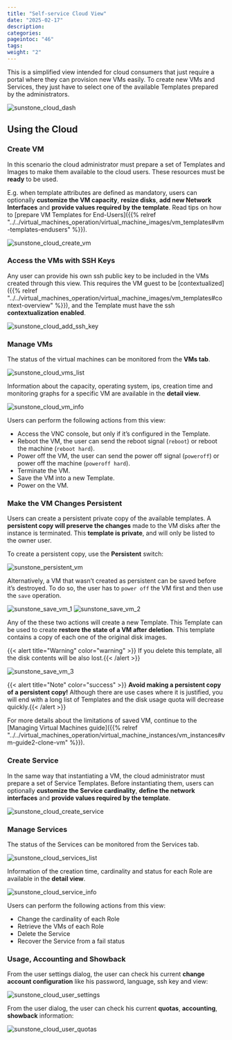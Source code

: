 ```yaml
---
title: "Self-service Cloud View"
date: "2025-02-17"
description:
categories:
pageintoc: "46"
tags:
weight: "2"
---
```


<a id="cloud-view"></a>

<!--# Self-service Cloud View -->

This is a simplified view intended for cloud consumers that just require a portal where they can provision new VMs easily. To create new VMs and Services, they just have to select one of the available Templates prepared by the administrators.

![sunstone_cloud_dash](/images/sunstone_cloud_dash.png)

## Using the Cloud

### Create VM

In this scenario the cloud administrator must prepare a set of Templates and Images to make them available to the cloud users. These resources must be **ready** to be used.

E.g. when template attributes are defined as mandatory, users can optionally **customize the VM capacity**, **resize disks**, **add new Network Interfaces** and **provide values required by the template**. Read tips on how to [prepare VM Templates for End-Users]({{% relref "../../virtual_machines_operation/virtual_machine_images/vm_templates#vm-templates-endusers" %}}).

![sunstone_cloud_create_vm](/images/sunstone_cloud_create_vm.png)

<a id="cloudview-ssh-keys"></a>

### Access the VMs with SSH Keys

Any user can provide his own ssh public key to be included in the VMs created through this view. This requires the VM guest to be [contextualized]({{% relref "../../virtual_machines_operation/virtual_machine_images/vm_templates#context-overview" %}}), and the Template must have the ssh **contextualization enabled**.

![sunstone_cloud_add_ssh_key](/images/sunstone_cloud_add_ssh_key.png)

### Manage VMs

The status of the virtual machines can be monitored from the **VMs tab**.

![sunstone_cloud_vms_list](/images/sunstone_cloud_vms_list.png)

Information about the capacity, operating system, ips, creation time and monitoring graphs for a specific VM are available in the **detail view**.

![sunstone_cloud_vm_info](/images/sunstone_cloud_vm_info.png)

Users can perform the following actions from this view:

* Access the VNC console, but only if it’s configured in the Template.
* Reboot the VM, the user can send the reboot signal (`reboot`) or reboot the machine (`reboot hard`).
* Power off the VM, the user can send the power off signal (`poweroff`) or power off the machine (`poweroff hard`).
* Terminate the VM.
* Save the VM into a new Template.
* Power on the VM.

<a id="save-vm-as-template-cloudview"></a>

<a id="cloudview-persistent"></a>

### Make the VM Changes Persistent

Users can create a persistent private copy of the available templates. A **persistent copy will preserve the changes** made to the VM disks after the instance is terminated. This **template is private**, and will only be listed to the owner user.

To create a persistent copy, use the **Persistent** switch:

![sunstone_persistent_vm](/images/sunstone_persistent_vm.png)

Alternatively, a VM that wasn’t created as persistent can be saved before it’s destroyed. To do so, the user has to `power off` the VM first and then use the `save` operation.

![sunstone_save_vm_1](/images/sunstone_save_vm_1.png)
![sunstone_save_vm_2](/images/sunstone_save_vm_2.png)

Any of the these two actions will create a new Template. This Template can be used to create **restore the state of a VM after deletion**. This template contains a copy of each one of the original disk images.

{{< alert title="Warning" color="warning" >}}
If you delete this template, all the disk contents will be also lost.{{< /alert >}} 

![sunstone_save_vm_3](/images/sunstone_save_vm_3.png)

{{< alert title="Note" color="success" >}}
**Avoid making a persistent copy of a persistent copy!** Although there are use cases where it is justified, you will end with a long list of Templates and the disk usage quota will decrease quickly.{{< /alert >}} 

For more details about the limitations of saved VM, continue to the [Managing Virtual Machines guide]({{% relref "../../virtual_machines_operation/virtual_machine_instances/vm_instances#vm-guide2-clone-vm" %}}).

### Create Service

In the same way that instantiating a VM, the cloud administrator must prepare a set of Service Templates. Before instantiating them, users can optionally **customize the Service cardinality**, **define the network interfaces** and **provide values required by the template**.

![sunstone_cloud_create_service](/images/sunstone_cloud_create_service.png)

### Manage Services

The status of the Services can be monitored from the Services tab.

![sunstone_cloud_services_list](/images/sunstone_cloud_services_list.png)

Information of the creation time, cardinality and status for each Role are available in the **detail view**.

![sunstone_cloud_service_info](/images/sunstone_cloud_service_info.png)

Users can perform the following actions from this view:

* Change the cardinality of each Role
* Retrieve the VMs of each Role
* Delete the Service
* Recover the Service from a fail status

### Usage, Accounting and Showback

From the user settings dialog, the user can check his current **change account configuration** like his password, language, ssh key and view:

![sunstone_cloud_user_settings](/images/sunstone_cloud_user_settings.png)

From the user dialog, the user can check his current **quotas**, **accounting**, **showback** information:

![sunstone_cloud_user_quotas](/images/sunstone_cloud_user_quotas.png)

